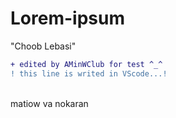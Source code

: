 # Lorem-ipsum
"Choob Lebasi" <br>
``` diff
+ edited by AMinWClub for test ^_^
! this line is writed in VScode...!
```
<br> matiow va nokaran
